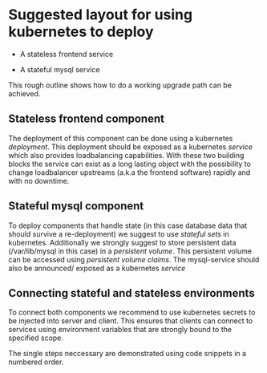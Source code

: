 

# Suggested layout for using kubernetes to deploy 

* A stateless frontend service

* A stateful mysql service

This rough outline shows how to do a working upgrade path can be achieved. 

## Stateless frontend component

The deployment of this component can be done using a kubernetes *deployment*. This deployment should be exposed as a kubernetes *service* which also provides loadbalancing capabilities. With these two building blocks the service can exist as a long lasting object with the possibility to change loadbalancer upstreams (a.k.a the frontend software) rapidly and with no downtime.

## Stateful mysql component

To deploy components that handle state (in this case database data that should survive a re-deployment) we suggest to use *stateful sets* in kubernetes.
Additionally we strongly suggest to store persistent data (/var/lib/mysql in this case) in a *persistent volume*. 
This persistent volume can be accessed using *persistent volume claims*.
The mysql-service should also be announced/ exposed as a kubernetes *service*

## Connecting stateful and stateless environments
To connect both components we recommend to use kubernetes secrets to be injected into server and client. This ensures that clients can connect to services using environment variables that are strongly bound to the specified scope.

The single steps neccessary are demonstrated using code snippets in a numbered order. 


